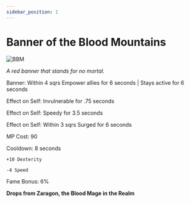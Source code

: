 ```yaml
---
sidebar_position: 1
---
```


# Banner of the Blood Mountains

![BBM](https://vwiki.valorserver.com/api/item/picture/banner%20of%20the%20blood%20mountains)

<i>A red banner that stands for no mortal.</i>

Banner: Within 4 sqrs Empower allies for 6 seconds | Stays active for 6 seconds

Effect on Self: Invulnerable for .75 seconds

Effect on Self: Speedy for 3.5 seconds

Effect on Self: Within 3 sqrs Surged for 6 seconds

MP Cost: 90

Cooldown: 8 seconds

    +10 Dexterity
    
    -4 Speed

Fame Bonus: 6%

**Drops from Zaragon, the Blood Mage in the Realm**
